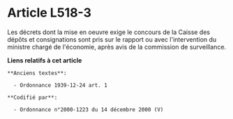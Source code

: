 # Article L518-3

Les décrets dont la mise en oeuvre exige le concours de la Caisse des dépôts et consignations sont pris sur le rapport ou
avec l'intervention du ministre chargé de l'économie, après avis de la commission de surveillance.

**Liens relatifs à cet article**

	**Anciens textes**:

	  - Ordonnance 1939-12-24 art. 1

	**Codifié par**:

	  - Ordonnance n°2000-1223 du 14 décembre 2000 (V)
